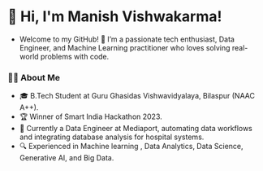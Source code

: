 # 👋 Hi, I'm Manish Vishwakarma! 

- Welcome to my GitHub! 🚀 I’m a passionate tech enthusiast, Data Engineer, and Machine Learning practitioner who loves solving real-world problems with code.

<!--
-->
### 👨‍💻 About Me
- 🎓 B.Tech Student at Guru Ghasidas Vishwavidyalaya, Bilaspur (NAAC A++).
- 🏆 Winner of Smart India Hackathon 2023.
- 💼 Currently a Data Engineer at Mediaport, automating data workflows and integrating database analysis for hospital systems.
- 🔍 Experienced in Machine learning , Data Analytics, Data Science, Generative AI, and Big Data.
